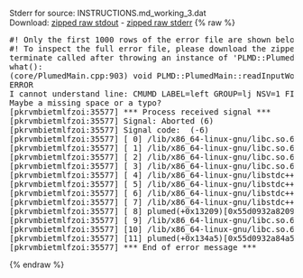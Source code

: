 Stderr for source:  INSTRUCTIONS.md_working_3.dat   
Download: [zipped raw stdout](INSTRUCTIONS.md_working_3.dat.plumed.stdout.txt.zip) - [zipped raw stderr](INSTRUCTIONS.md_working_3.dat.plumed.stderr.txt.zip) 
{% raw %}
<pre>
#! Only the first 1000 rows of the error file are shown below
#! To inspect the full error file, please download the zipped raw stderr file above
terminate called after throwing an instance of 'PLMD::Plumed::ExceptionError'
what():
(core/PlumedMain.cpp:903) void PLMD::PlumedMain::readInputWords(const std::vector<std::__cxx11::basic_string<char> >&)
ERROR
I cannot understand line: CMUMD LABEL=left GROUP=lj NSV=1 FIXED=0.5 DCR=0.25 CRSIZE=0.1 WF=0.0001 ASYMM=-1 NINT=0.1 NZ=291
Maybe a missing space or a typo?
[pkrvmbietmlfzoi:35577] *** Process received signal ***
[pkrvmbietmlfzoi:35577] Signal: Aborted (6)
[pkrvmbietmlfzoi:35577] Signal code:  (-6)
[pkrvmbietmlfzoi:35577] [ 0] /lib/x86_64-linux-gnu/libc.so.6(+0x45330)[0x7fac6c645330]
[pkrvmbietmlfzoi:35577] [ 1] /lib/x86_64-linux-gnu/libc.so.6(pthread_kill+0x11c)[0x7fac6c69eb2c]
[pkrvmbietmlfzoi:35577] [ 2] /lib/x86_64-linux-gnu/libc.so.6(gsignal+0x1e)[0x7fac6c64527e]
[pkrvmbietmlfzoi:35577] [ 3] /lib/x86_64-linux-gnu/libc.so.6(abort+0xdf)[0x7fac6c6288ff]
[pkrvmbietmlfzoi:35577] [ 4] /lib/x86_64-linux-gnu/libstdc++.so.6(+0xa5ff5)[0x7fac6caa5ff5]
[pkrvmbietmlfzoi:35577] [ 5] /lib/x86_64-linux-gnu/libstdc++.so.6(+0xbb0da)[0x7fac6cabb0da]
[pkrvmbietmlfzoi:35577] [ 6] /lib/x86_64-linux-gnu/libstdc++.so.6(_ZSt10unexpectedv+0x0)[0x7fac6caa5a55]
[pkrvmbietmlfzoi:35577] [ 7] /lib/x86_64-linux-gnu/libstdc++.so.6(+0xa5a6f)[0x7fac6caa5a6f]
[pkrvmbietmlfzoi:35577] [ 8] plumed(+0x13209)[0x55d0932a8209]
[pkrvmbietmlfzoi:35577] [ 9] /lib/x86_64-linux-gnu/libc.so.6(+0x2a1ca)[0x7fac6c62a1ca]
[pkrvmbietmlfzoi:35577] [10] /lib/x86_64-linux-gnu/libc.so.6(__libc_start_main+0x8b)[0x7fac6c62a28b]
[pkrvmbietmlfzoi:35577] [11] plumed(+0x134a5)[0x55d0932a84a5]
[pkrvmbietmlfzoi:35577] *** End of error message ***
</pre>
{% endraw %}
